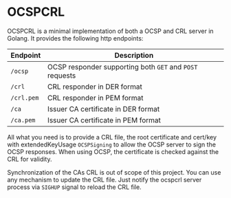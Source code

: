 # OCSPCRL

OCSPCRL is a minimal implementation of both a OCSP and CRL server in Golang. It provides the following http endpoints:

| Endpoint   | Description                                              |
|------------|----------------------------------------------------------|
| `/ocsp`    | OCSP responder supporting both `GET` and `POST` requests |
| `/crl`     | CRL responder in DER format                              |
| `/crl.pem` | CRL responder in PEM format                              |
| `/ca`      | Issuer CA certificate in DER format                      |
| `/ca.pem`  | Issuer CA certificate in PEM format                      |

All what you need is to provide a CRL file, the root certificate and cert/key with extendedKeyUsage `OCSPSigning` to allow the OCSP server to sign the OCSP responses.
When using OCSP, the certificate is checked against the CRL for validity.

Synchronization of the CAs CRL is out of scope of this project. You can use any mechanism to update the CRL file. Just notify the ocspcrl server process via `SIGHUP` signal to reload the CRL file.
